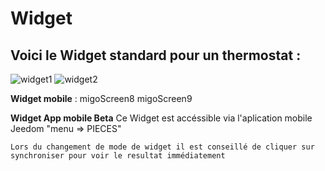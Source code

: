 # Widget

## Voici le **Widget standard** pour un thermostat :

![widget1](https://limad.github.io/plugins-docs/plugin-test/images/migoThermostat_screenshot1.PNG)
![widget2](https://limad.github.io/plugins-docs/plugin-test/images/migoThermostat_screenshot2.PNG)

**Widget mobile** :
migoScreen8
migoScreen9

**Widget App mobile Beta**
Ce Widget est accéssible via l'aplication mobile Jeedom "menu => PIECES"

	Lors du changement de mode de widget il est conseillé de cliquer sur synchroniser pour voir le resultat immédiatement 
